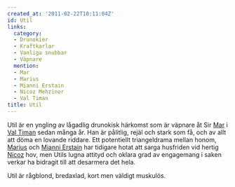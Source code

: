 ```yaml
---
created_at: '2011-02-22T10:11:04Z'
id: Util
links:
  category:
  - Drunokier
  - Kraftkarlar
  - Vanliga snubbar
  - Väpnare
  mention:
  - Mar
  - Marius
  - Mianni Erstain
  - Nicoz Mehzinor
  - Val Timan
title: Util
---
```


Util är en yngling av lågadlig drunokisk härkomst som är väpnare åt Sir [Mar] i [Val Timan] sedan
många år. Han är pålitlig, rejäl och stark som få, och av allt att döma en lovande riddare. Ett
potentiellt triangeldrama mellan honom, [Marius] och [Mianni Erstain] har tidigare hotat att sarga
husfriden vid hertig [Nicoz] hov, men Utils lugna attityd och oklara grad av engagemang i saken
verkar ha bidragit till att desarmera det hela.

Util är rågblond, bredaxlad, kort men väldigt muskulös.

  [Mar]: Mar
  [Val Timan]: Val_Timan
  [Marius]: Marius
  [Mianni Erstain]: Mianni_Erstain
  [Nicoz]: Nicoz_Mehzinor